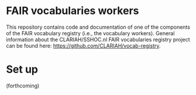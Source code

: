 # FAIR vocabularies workers

This repository contains code and documentation of one of the components of the FAIR vocabulary registry (i.e., the vocabulary workers). General information about the CLARIAH/SSHOC.nl FAIR vocabularies registry project can be found here: https://github.com/CLARIAH/vocab-registry.

# Set up
(forthcoming)
